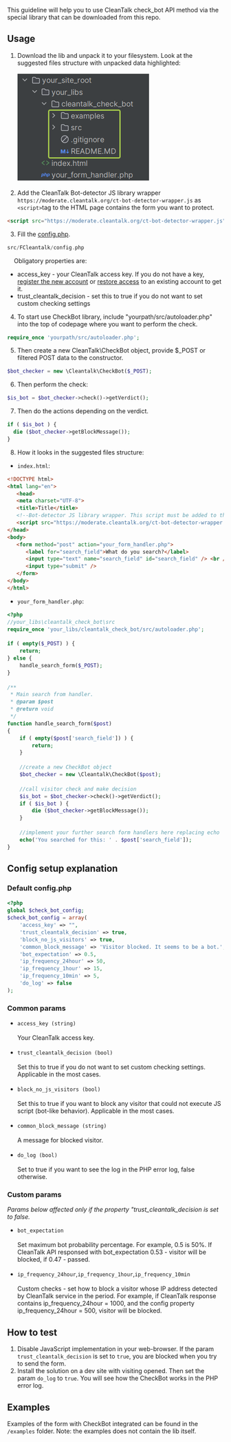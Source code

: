 This guideline will help you to use CleanTalk check_bot API method via the special library that can be downloaded from this repo.
## Usage
1. Download the lib and unpack it to your filesystem. Look at the suggested files structure with unpacked data highlighted:
<br><br>![files_structure.png](files_structure.png)
   <br><br>
2. Add the CleanTalk Bot-detector JS library wrapper `https://moderate.cleantalk.org/ct-bot-detector-wrapper.js` as `<script>`tag to the HTML page contains the form you want to protect.
```html
<script src="https://moderate.cleantalk.org/ct-bot-detector-wrapper.js"></script>
```
3. Fill the [config.php](src%2FCleantalk%2Fconfig.php). 
```php
src/FCleantalk/config.php
```
&nbsp;&nbsp;&nbsp;&nbsp;Obligatory properties are:
   * access_key - your CleanTalk access key. If you do not have a key, [register the new account](https://cleantalk.org/register) or [restore access](https://cleantalk.org/help/access-to-dashboard) to an existing account to get it.
   * trust_cleantalk_decision - set this to true if you do not want to set custom checking settings

4. To start use CheckBot library, include "yourpath/src/autoloader.php" into the top of codepage where you want to perform the check.
```php
require_once 'yourpath/src/autoloader.php';
```
5. Then create a new CleanTalk\CheckBot object, provide $_POST or filtered POST data to the constructor.

```php
$bot_checker = new \Cleantalk\CheckBot($_POST);
```

6. Then perform the check:
```php
$is_bot = $bot_checker->check()->getVerdict();
```

7. Then do the actions depending on the verdict.
```php
if ( $is_bot ) {
  die ($bot_checker->getBlockMessage());
}
```

8. How it looks in the suggested files structure:
- `index.html`:
```html
<!DOCTYPE html>
<html lang="en">
   <head>
   <meta charset="UTF-8">
   <title>Title</title>
   <!--Bot-detector JS library wrapper. This script must be added to the HTML of the page.-->
   <script src="https://moderate.cleantalk.org/ct-bot-detector-wrapper.js"></script>
</head>
<body>
   <form method="post" action="your_form_handler.php">
      <label for="search_field">What do you search?</label>
      <input type="text" name="search_field" id="search_field" /> <br />
      <input type="submit" />
   </form>
</body>
</html>
```
- `your_form_handler.php`:
```php
<?php
//your_libs\cleantalk_check_bot\src
require_once 'your_libs/cleantalk_check_bot/src/autoloader.php';

if ( empty($_POST) ) {
    return;
} else {
    handle_search_form($_POST);
}

/**
 * Main search from handler.
 * @param $post
 * @return void
 */
function handle_search_form($post)
{
    if ( empty($post['search_field']) ) {
        return;
    }

    //create a new CheckBot object 
    $bot_checker = new \Cleantalk\CheckBot($post);

    //call visitor check and make decision
    $is_bot = $bot_checker->check()->getVerdict();
    if ( $is_bot ) {
        die ($bot_checker->getBlockMessage());
    }

    //implement your further search form handlers here replacing echo
    echo('You searched for this: ' . $post['search_field']);
}
```
## Config setup explanation

### Default config.php
```php
<?php
global $check_bot_config;
$check_bot_config = array(
    'access_key' => "",
    'trust_cleantalk_decision' => true,
    'block_no_js_visitors' => true,
    'common_block_message' => 'Visitor blocked. It seems to be a bot.',
    'bot_expectation' => 0.5,
    'ip_frequency_24hour' => 50,
    'ip_frequency_1hour' => 15,
    'ip_frequency_10min' => 5,
    'do_log' => false
);
```

### Common params

- `access_key (string)`
  <br><br>
Your CleanTalk access key.
  <br><br>
- `trust_cleantalk_decision (bool)`
  <br><br>
Set this to true if you do not want to set custom checking settings. Applicable in the most cases. 
  <br><br>
- `block_no_js_visitors (bool)`
  <br><br>
Set this to true if you want to block any visitor that could not execute JS script (bot-like behavior). Applicable in the most cases.
  <br><br>
- `common_block_message (string)`
  <br><br>
A message for blocked visitor.
  <br><br>
- `do_log (bool)`
  <br><br>
Set to true if you want to see the log in the PHP error log, false otherwise.

### Custom params
<em>Params below affected only if the property "trust_cleantalk_decision is set to false.</em>

- `bot_expectation`
<br><br>
Set maximum bot probability percentage. For example, 0.5 is 50%. If CleanTalk API responsed with bot_expectation 0.53 - visitor will be blocked, if 0.47 - passed.
<br><br>
- `ip_frequency_24hour`,`ip_frequency_1hour`,`ip_frequency_10min`
<br><br>
Custom checks - set how to block a visitor whose IP address detected by CleanTalk service in the period. For example, if CleanTalk response contains ip_frequency_24hour = 1000, and the config property ip_frequency_24hour = 500, visitor will be blocked.

## How to test
1. Disable JavaScript implementation in your web-browser. If the param `trust_cleantalk_decision` is set to `true`, you are blocked when you try to send the form.
2. Install the solution on a dev site with visiting opened. Then set the param `do_log` to `true`. You will see how the CheckBot works in the PHP error log.

## Examples
Examples of the form with CheckBot integrated can be found in the `/examples` folder. Note: the examples does not contain the lib itself.
